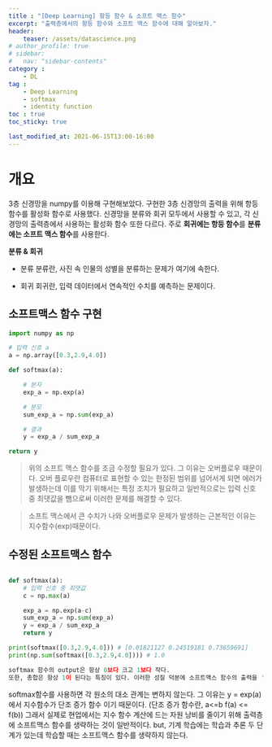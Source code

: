 ```yaml
---
title : "[Deep Learning] 항등 함수 & 소프트 맥스 함수"
excerpt: "출력층에서의 항등 함수와 소프트 맥스 함수에 대해 알아보자."
header:
    teaser: /assets/datascience.png
# author_profile: true
# sidebar:
#   nav: "sidebar-contents"
category :
    - DL 
tag : 
    - Deep Learning 
    - softmax
    - identity function 
toc : true 
toc_sticky: true

last_modified_at: 2021-06-15T13:00-16:00
---
```


# 개요 

3층 신경망을 numpy를 이용해 구현해보았다. 구현한 3층 신경망의 출력을 위해 항등 함수를 활성화 함수로 사용했다. 신경망을 분류와 회귀 모두에서 사용할 수 있고, 각 신경망의 출력층에서 사용하는 활성화 함수 또한 다르다. 주로 **회귀에는 항등 함수**를 **분류에는 소프트 맥스 함수**를 사용한다. 

**분류 & 회귀**
- 분류 
분류란, 사진 속 인물의 성별을 분류하는 문제가 여기에 속한다. 

- 회귀
회귀란, 입력 데이터에서 연속적인 수치를 예측하는 문제이다.

## 소프트맥스 함수 구현 

```py
import numpy as np

# 입력 신호 a 
a = np.array([0.3,2.9,4.0]) 

def softmax(a):

    # 분자
    exp_a = np.exp(a)

    # 분모
    sum_exp_a = np.sum(exp_a)

    # 결과
    y = exp_a / sum_exp_a

return y 
```

> 위의 소프트 맥스 함수를 조금 수정할 필요가 있다. 그 이유는 오버플로우 때문이다. 오버 플로우란 컴퓨터로 표현할 수 있는 한정된 범위를 넘어서게 되면 에러가 발생하는데 이를 막기 위해서는 특정 조치가 필요하고 일반적으로는 입력 신호 중 최댓값을 뺌으로써 이러한 문제를 해결할 수 있다. 

> 소프트 맥스에서 큰 수치가 나와 오버플로우 문제가 발생하는 근본적인 이유는 지수함수(exp)때문이다.

## 수정된 소프트맥스 함수 

```py 

def softmax(a):
    # 입력 신호 중 최댓값
    c = np.max(a)

    exp_a = np.exp(a-c)
    sum_exp_a = np.sum(exp_a)
    y = exp_a / sum_exp_a 
    return y 

print(softmax([0.3,2.9,4.0])) # [0.01821127 0.24519181 0.73659691]
print(np.sum(softmax([0.3,2.9,4.0]))) # 1.0 

softmax 함수의 output은 항상 0보다 크고 1보다 작다.
또한, 총합은 항상 1이 된다는 특징이 있다. 이러한 성질 덕분에 소프트맥스 함수의 출력을 '확률'이라고 볼 수 있다.
```

softmax함수를 사용하면 각 원소의 대소 관계는 변하지 않는다. 그 이유는 y = exp(a)에서 지수함수가 단조 증가 함수 이기 때문이다. (단조 증가 함수란, a<=b f(a) <= f(b)) 그래서 실제로 현업에서는 지수 함수 계산에 드는 자원 낭비를 줄이기 위해 출력층에 소프트맥스 함수를 생략하는 것이 일반적이다. but, 기계 학습에는 학습과 추론 두 단계가 있는데 학습할 때는 소프트맥스 함수를 생략하지 않는다. 

